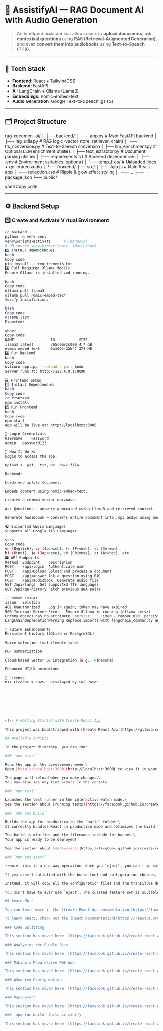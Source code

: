 # 📘 AssistifyAI — RAG Document AI with Audio Generation

> An intelligent assistant that allows users to **upload documents**, ask **contextual questions** using **RAG (Retrieval-Augmented Generation)**, and even **convert them into audiobooks** using **Text-to-Speech (TTS)**.

---

## 🧠 Tech Stack

- **Frontend:** React + TailwindCSS  
- **Backend:** FastAPI  
- **AI:** LangChain + Ollama (Llama3)  
- **Embeddings:** nomic-embed-text  
- **Audio Generation:** Google Text-to-Speech (gTTS)

---

## 🗂️ Project Structure

rag-document-ai/
│
├── backend/
│ ├── app.py # Main FastAPI backend
│ ├── rag_utils.py # RAG logic (vector store, retriever, chain)
│ ├── tts_conversion.py # Text-to-Speech conversion
│ ├── llm_enrichment.py # Optional LLM enrichment utilities
│ ├── text_extractor.py # Document parsing utilities
│ ├── requirements.txt # Backend dependencies
│ ├── .env # Environment variables (optional)
│ └── temp_files/ # Uploaded docs + generated audio
│
└── frontend/
├── src/
│ ├── App.js # Main React app
│ ├── reflection.css # Ripple & glow effect styling
│ └── ...
├── package.json
└── public/

yaml
Copy code

---

## ⚙️ Backend Setup

### 1️⃣ Create and Activate Virtual Environment

```bash
cd backend
python -m venv venv
venv\Scripts\activate      # (Windows)
# OR source venv/bin/activate  (Mac/Linux)
2️⃣ Install Dependencies
bash
Copy code
pip install -r requirements.txt
3️⃣ Pull Required Ollama Models
Ensure Ollama is installed and running.

bash
Copy code
ollama pull llama3
ollama pull nomic-embed-text
Verify installation:

bash
Copy code
ollama list
Expected:

vbnet
Copy code
NAME                 ID           SIZE
llama3:latest        365c0bd3c000 4.7 GB
nomic-embed-text     0a109f422b47 274 MB
4️⃣ Run Backend
bash
Copy code
uvicorn app:app --reload --port 8000
Server runs at: http://127.0.0.1:8000

💻 Frontend Setup
1️⃣ Install Dependencies
bash
Copy code
cd frontend
npm install
2️⃣ Run Frontend
bash
Copy code
npm start
App will be live at: http://localhost:3000

🔐 Login Credentials
Username	Password
admin	password123

🧠 How It Works
Login to access the app.

Upload a .pdf, .txt, or .docx file.

Backend:

Loads and splits document.

Embeds content using nomic-embed-text.

Creates a Chroma vector database.

Ask Questions — answers generated using Llama3 and retrieved context.

Generate Audiobook — converts entire document into .mp3 audio using Google TTS.

🎧 Supported Audio Languages
Supports all Google TTS Languages:

scss
Copy code
en (English), es (Spanish), fr (French), de (German),
hi (Hindi), ja (Japanese), zh (Chinese), ar (Arabic), etc.
🗃️ API Endpoints
Method	Endpoint	Description
POST	/api/login	Authenticate user
POST	/api/upload	Upload and process a document
POST	/api/answer	Ask a question using RAG
POST	/api/audiobook	Generate audio file
GET	/api/langs	Get supported TTS languages
GET	/api/qa-history	Fetch previous Q&A pairs

⚠️ Common Issues
Issue	Solution
401 Unauthorized	Log in again; token may have expired
500 Internal Server Error	Ensure Ollama is running (ollama serve)
Chroma object has no attribute 'persist'	Fixed — remove old .persist() usage
LangChainDeprecationWarning	Replace imports with langchain_community and langchain_chroma

🌟 Future Enhancements
Persistent history (SQLite or PostgreSQL)

Voice selection (male/female tone)

PDF summarization

Cloud-based vector DB integration (e.g., Pinecone)

Enhanced UI/UX animations

🧾 License
MIT License © 2025 — Developed by Sai Pavan








<!-- # Getting Started with Create React App

This project was bootstrapped with [Create React App](https://github.com/facebook/create-react-app).

## Available Scripts

In the project directory, you can run:

### `npm start`

Runs the app in the development mode.\
Open [http://localhost:3000](http://localhost:3000) to view it in your browser.

The page will reload when you make changes.\
You may also see any lint errors in the console.

### `npm test`

Launches the test runner in the interactive watch mode.\
See the section about [running tests](https://facebook.github.io/create-react-app/docs/running-tests) for more information.

### `npm run build`

Builds the app for production to the `build` folder.\
It correctly bundles React in production mode and optimizes the build for the best performance.

The build is minified and the filenames include the hashes.\
Your app is ready to be deployed!

See the section about [deployment](https://facebook.github.io/create-react-app/docs/deployment) for more information.

### `npm run eject`

**Note: this is a one-way operation. Once you `eject`, you can't go back!**

If you aren't satisfied with the build tool and configuration choices, you can `eject` at any time. This command will remove the single build dependency from your project.

Instead, it will copy all the configuration files and the transitive dependencies (webpack, Babel, ESLint, etc) right into your project so you have full control over them. All of the commands except `eject` will still work, but they will point to the copied scripts so you can tweak them. At this point you're on your own.

You don't have to ever use `eject`. The curated feature set is suitable for small and middle deployments, and you shouldn't feel obligated to use this feature. However we understand that this tool wouldn't be useful if you couldn't customize it when you are ready for it.

## Learn More

You can learn more in the [Create React App documentation](https://facebook.github.io/create-react-app/docs/getting-started).

To learn React, check out the [React documentation](https://reactjs.org/).

### Code Splitting

This section has moved here: [https://facebook.github.io/create-react-app/docs/code-splitting](https://facebook.github.io/create-react-app/docs/code-splitting)

### Analyzing the Bundle Size

This section has moved here: [https://facebook.github.io/create-react-app/docs/analyzing-the-bundle-size](https://facebook.github.io/create-react-app/docs/analyzing-the-bundle-size)

### Making a Progressive Web App

This section has moved here: [https://facebook.github.io/create-react-app/docs/making-a-progressive-web-app](https://facebook.github.io/create-react-app/docs/making-a-progressive-web-app)

### Advanced Configuration

This section has moved here: [https://facebook.github.io/create-react-app/docs/advanced-configuration](https://facebook.github.io/create-react-app/docs/advanced-configuration)

### Deployment

This section has moved here: [https://facebook.github.io/create-react-app/docs/deployment](https://facebook.github.io/create-react-app/docs/deployment)

### `npm run build` fails to minify

This section has moved here: [https://facebook.github.io/create-react-app/docs/troubleshooting#npm-run-build-fails-to-minify](https://facebook.github.io/create-react-app/docs/troubleshooting#npm-run-build-fails-to-minify) -->
